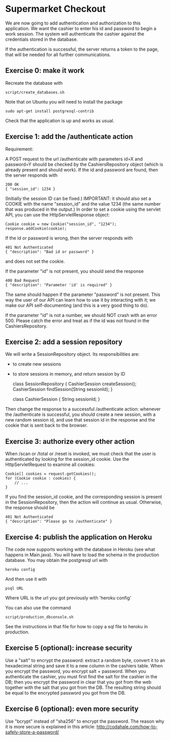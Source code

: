 # Supermarket Checkout

We are now going to add authentication and authorization to this application. We want the cashier to enter his id and password to begin a work session.  The system will authenticate the cashier against the credentials stored in the database.

If the authentication is successful, the server returns a token to the page, that will be needed for all further communications.

## Exercise 0: make it work

Recreate the database with

    script/create_databases.sh

Note that on Ubuntu you will need to install the package

    sudo apt-get install postgresql-contrib

Check that the application is up and works as usual.


## Exercise 1: add the /authenticate action

Requirement:

A POST request to the url /authenticate with parameters id=X and password=Y should be checked by the CashiersRepository object (which is already present and should work).  If the id and password are found, then the server responds with

    200 OK
    { "session_id": 1234 }

(Initially the session ID can be fixed.)   IMPORTANT: it should also set a COOKIE with the name "session_id" and the value 1234 (the same number that was produced in the output.)  In order to set a cookie using the servlet API, you can use the HttpServletResponse object:

    Cookie cookie = new Cookie("session_id", "1234");
    response.addCookie(cookie);

If the id or password is wrong, then the server responds with

    401 Not Authenticated
    { "description": "Bad id or password" }

and does not set the cookie.

If the parameter "id" is not present, you should send the response

    400 Bad Request
    { "description": "Parameter 'id' is required" }

The same should happen if the parameter "password" is not present.  This way the user of our API can learn how to use it by interacting with it; we make our API self-documenting (and this is a very good thing to do).

If the parameter "id" is not a number, we should NOT crash with an error 500.  Please catch the error and treat as if the id was not found in the CashiersRepository.


## Exercise 2: add a session repository

We will write a SessionRepository object.  Its responsibilities are:

 - to create new sessions
 - to store sessions in memory, and return session by ID

    class SessionRepository {
      CashierSession createSession();
      CashierSession findSession(String sessionId);
    }

    class CashierSession {
      String sessionId;
    }

Then change the response to a successful /authenticate action: whenever the /authenticate is successful, you should create a new session, with a new random session id, and use that session id in the response and the cookie that is sent back to the browser.


## Exercise 3: authorize every other action

When /scan or /total or /reset is invoked, we must check that the user is authenticated by looking for the session_id cookie.  Use the HttpServletRequest to examine all cookies:

    Cookie[] cookies = request.getCookies();
    for (Cookie cookie : cookies) {
    	// ...
    }

If you find the session_id cookie, and the corresponding session is present in the SessionRepository, then the action will continue as usual.  Otherwise, the response should be

    401 Not Authenticated
    { "description": "Please go to /authenticate" }

## Exercise 4: publish the application on Heroku

The code now supports working with the database in Heroku (see what happens in Main.java).  You will have to load the schema in the production database.  You may obtain the postgresql url with

    heroku config

And then use it with

    psql URL

Where URL is the url you got previously with 'heroku config'

You can also use the command

    script/production_dbconsole.sh

See the instructions in that file for how to copy a sql file to heroku in production.

## Exercise 5 (optional): increase security

Use a "salt" to encrypt the password: extract a random byte, convert it to an hexadecimal string and save it to a new column in the cashiers table.  When you encrypt the password, you encrypt salt + password.  When you authenticate the cashier, you must first find the salt for the cashier in the DB; then you encrypt the password in clear that you got from the web together with the salt that you got from the DB.  The resulting string should be equal to the encrypted password you got from the DB.

## Exercise 6 (optional): even more security

Use "bcrypt" instead of "sha256" to encrypt the password.  The reason why it is more secure is explained in this article: http://codahale.com/how-to-safely-store-a-password/

